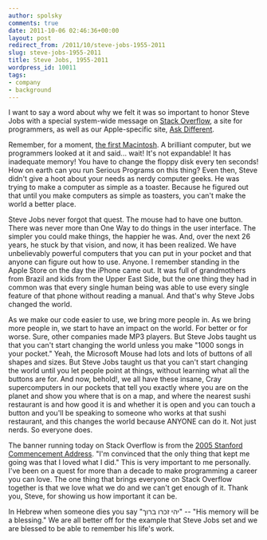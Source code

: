 ```yaml
---
author: spolsky
comments: true
date: 2011-10-06 02:46:36+00:00
layout: post
redirect_from: /2011/10/steve-jobs-1955-2011
slug: steve-jobs-1955-2011
title: Steve Jobs, 1955-2011
wordpress_id: 10011
tags:
- company
- background
---
```


I want to say a word about why we felt it was so important to honor Steve Jobs with a special system-wide message on [Stack Overflow](http://stackoverflow.com/), a site for programmers, as well as our Apple-specific site, [Ask Different](http://apple.stackexchange.com).





Remember, for a moment, [the first Macintosh](http://en.wikipedia.org/wiki/Macintosh_128K).  A brilliant computer, but we programmers looked at it and said... wait! It's not expandable! It has inadequate memory! You have to change the floppy disk every ten seconds! How on earth can you run Serious Programs on this thing? Even then, Steve didn't give a hoot about your needs as nerdy computer geeks. He was trying to make a computer as simple as a toaster. Because he figured out that until you make computers as simple as toasters, you can't make the world a better place.





Steve Jobs never forgot that quest. The mouse had to have one button. There was never more than One Way to do things in the user interface. The simpler you could make things, the happier he was. And, over the next 26 years, he stuck by that vision, and now, it has been realized. We have unbelievably powerful computers that you can put in your pocket and that anyone can figure out how to use. Anyone. I remember standing in the Apple Store on the day the iPhone came out. It was full of grandmothers from Brazil and kids from the Upper East Side, but the one thing they had in common was that every single human being was able to use every single feature of that phone without reading a manual. And that's why Steve Jobs changed the world.





As we make our code easier to use, we bring more people in. As we bring more people in, we start to have an impact on the world. For better or for worse. Sure, other companies made MP3 players. But Steve Jobs taught us that you can't start changing the world unless you make "1000 songs in your pocket." Yeah, the Microsoft Mouse had lots and lots of buttons of all shapes and sizes. But Steve Jobs taught us that you can't start changing the world until you let people point at things, without learning what all the buttons are for. And now, behold!, we all have these insane, Cray supercomputers in our pockets that tell you exactly where you are on the planet and show you where that is on a map, and where the nearest sushi restaurant is and how good it is and whether it is open and you can touch a button and you'll be speaking to someone who works at that sushi restaurant, and this changes the world because ANYONE can do it. Not just nerds. So everyone does.





The banner running today on Stack Overflow is from the [2005 Stanford Commencement Address](http://news.stanford.edu/news/2005/june15/jobs-061505.html). "I'm convinced that the only thing that kept me going was that I loved what I did." This is very important to me personally. I've been on a quest for more than a decade to make programming a career you can love. The one thing that brings everyone on Stack Overflow together is that we love what we do and we can't get enough of it. Thank you, Steve, for showing us how important it can be.





In Hebrew when someone dies you say "יהי זכרו ברוך" -- "His memory will be a blessing." We are all better off for the example that Steve Jobs set and we are blessed to be able to remember his life's work.
